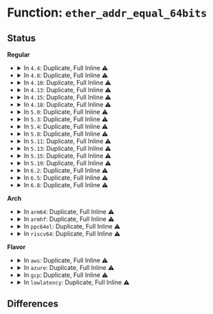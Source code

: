# Function: <code>ether_addr_equal_64bits</code>

## Status
<b>Regular</b>
<ul>
<li>
<details>
<summary>In <code>4.4</code>: Duplicate, Full Inline ⚠️</summary>

**Collision:** Static Duplication

**Inline:** Full

**Transformation:** False

**Instances:**

```
In net/ethernet/eth.c (ffffffff817401ea)
Location: include/linux/etherdevice.h:342
Inline: True
Inline callers:
  - net/ethernet/eth.c:eth_type_trans
```
```
In net/8021q/vlan_core.c (ffffffff818096c3)
Location: include/linux/etherdevice.h:342
Inline: True
Inline callers:
  - net/8021q/vlan_core.c:vlan_do_receive
```
</details>
</li>
<li>
<details>
<summary>In <code>4.8</code>: Duplicate, Full Inline ⚠️</summary>

**Collision:** Static Duplication

**Inline:** Full

**Transformation:** False

**Instances:**

```
In net/ethernet/eth.c (ffffffff817acf8a)
Location: include/linux/etherdevice.h:342
Inline: True
Inline callers:
  - net/ethernet/eth.c:eth_type_trans
  - net/ethernet/eth.c:eth_type_trans
```
```
In net/8021q/vlan_core.c (ffffffff8187b1cb)
Location: include/linux/etherdevice.h:342
Inline: True
Inline callers:
  - net/8021q/vlan_core.c:vlan_do_receive
```
</details>
</li>
<li>
<details>
<summary>In <code>4.10</code>: Duplicate, Full Inline ⚠️</summary>

**Collision:** Static Duplication

**Inline:** Full

**Transformation:** False

**Instances:**

```
In net/ethernet/eth.c (ffffffff817dc5da)
Location: include/linux/etherdevice.h:342
Inline: True
Inline callers:
  - net/ethernet/eth.c:eth_type_trans
  - net/ethernet/eth.c:eth_type_trans
```
```
In net/8021q/vlan_core.c (ffffffff818afa8b)
Location: include/linux/etherdevice.h:342
Inline: True
Inline callers:
  - net/8021q/vlan_core.c:vlan_do_receive
```
</details>
</li>
<li>
<details>
<summary>In <code>4.13</code>: Duplicate, Full Inline ⚠️</summary>

**Collision:** Static Duplication

**Inline:** Full

**Transformation:** False

**Instances:**

```
In net/ethernet/eth.c (ffffffff817fbc9e)
Location: include/linux/etherdevice.h:347
Inline: True
Inline callers:
  - net/ethernet/eth.c:eth_type_trans
  - net/ethernet/eth.c:eth_type_trans
```
```
In net/8021q/vlan_core.c (ffffffff818d6253)
Location: include/linux/etherdevice.h:347
Inline: True
Inline callers:
  - net/8021q/vlan_core.c:vlan_do_receive
```
</details>
</li>
<li>
<details>
<summary>In <code>4.15</code>: Duplicate, Full Inline ⚠️</summary>

**Collision:** Static Duplication

**Inline:** Full

**Transformation:** False

**Instances:**

```
In net/ethernet/eth.c (ffffffff8187965e)
Location: include/linux/etherdevice.h:348
Inline: True
Inline callers:
  - net/ethernet/eth.c:eth_type_trans
  - net/ethernet/eth.c:eth_type_trans
```
```
In net/8021q/vlan_core.c (ffffffff8195bf1b)
Location: include/linux/etherdevice.h:348
Inline: True
Inline callers:
  - net/8021q/vlan_core.c:vlan_do_receive
```
</details>
</li>
<li>
<details>
<summary>In <code>4.18</code>: Duplicate, Full Inline ⚠️</summary>

**Collision:** Static Duplication

**Inline:** Full

**Transformation:** False

**Instances:**

```
In net/ethernet/eth.c (ffffffff818cb03e)
Location: include/linux/etherdevice.h:348
Inline: True
Inline callers:
  - net/ethernet/eth.c:eth_type_trans
  - net/ethernet/eth.c:eth_type_trans
```
```
In net/8021q/vlan_core.c (ffffffff819b561a)
Location: include/linux/etherdevice.h:348
Inline: True
Inline callers:
  - net/8021q/vlan_core.c:vlan_do_receive
```
</details>
</li>
<li>
<details>
<summary>In <code>5.0</code>: Duplicate, Full Inline ⚠️</summary>

**Collision:** Static Duplication

**Inline:** Full

**Transformation:** False

**Instances:**

```
In net/ethernet/eth.c (ffffffff818f61da)
Location: include/linux/etherdevice.h:348
Inline: True
Inline callers:
  - net/ethernet/eth.c:eth_type_trans
  - net/ethernet/eth.c:eth_type_trans
```
```
In net/8021q/vlan_core.c (ffffffff819ec8e5)
Location: include/linux/etherdevice.h:348
Inline: True
Inline callers:
  - net/8021q/vlan_core.c:vlan_do_receive
```
</details>
</li>
<li>
<details>
<summary>In <code>5.3</code>: Duplicate, Full Inline ⚠️</summary>

**Collision:** Static Duplication

**Inline:** Full

**Transformation:** False

**Instances:**

```
In net/ethernet/eth.c (ffffffff8195581b)
Location: include/linux/etherdevice.h:344
Inline: True
Inline callers:
  - net/ethernet/eth.c:eth_type_trans
  - net/ethernet/eth.c:eth_type_trans
```
```
In net/8021q/vlan_core.c (ffffffff81a5ba8f)
Location: include/linux/etherdevice.h:344
Inline: True
Inline callers:
  - net/8021q/vlan_core.c:vlan_do_receive
```
</details>
</li>
<li>
<details>
<summary>In <code>5.4</code>: Duplicate, Full Inline ⚠️</summary>

**Collision:** Static Duplication

**Inline:** Full

**Transformation:** False

**Instances:**

```
In net/ethernet/eth.c (ffffffff8198bcbb)
Location: include/linux/etherdevice.h:344
Inline: True
Inline callers:
  - net/ethernet/eth.c:eth_type_trans
  - net/ethernet/eth.c:eth_type_trans
```
```
In net/8021q/vlan_core.c (ffffffff81a92808)
Location: include/linux/etherdevice.h:344
Inline: True
Inline callers:
  - net/8021q/vlan_core.c:vlan_do_receive
```
</details>
</li>
<li>
<details>
<summary>In <code>5.8</code>: Duplicate, Full Inline ⚠️</summary>

**Collision:** Static Duplication

**Inline:** Full

**Transformation:** False

**Instances:**

```
In net/ethernet/eth.c (ffffffff81a6396b)
Location: include/linux/etherdevice.h:355
Inline: True
Inline callers:
  - net/ethernet/eth.c:eth_type_trans
  - net/ethernet/eth.c:eth_type_trans
```
```
In net/8021q/vlan_core.c (ffffffff81b8dcbb)
Location: include/linux/etherdevice.h:355
Inline: True
Inline callers:
  - net/8021q/vlan_core.c:vlan_do_receive
```
</details>
</li>
<li>
<details>
<summary>In <code>5.11</code>: Duplicate, Full Inline ⚠️</summary>

**Collision:** Static Duplication

**Inline:** Full

**Transformation:** False

**Instances:**

```
In net/ethernet/eth.c (ffffffff81a6bacb)
Location: include/linux/etherdevice.h:355
Inline: True
Inline callers:
  - net/ethernet/eth.c:eth_type_trans
  - net/ethernet/eth.c:eth_type_trans
```
```
In net/8021q/vlan_core.c (ffffffff81b9d98a)
Location: include/linux/etherdevice.h:355
Inline: True
Inline callers:
  - net/8021q/vlan_core.c:vlan_do_receive
```
</details>
</li>
<li>
<details>
<summary>In <code>5.13</code>: Duplicate, Full Inline ⚠️</summary>

**Collision:** Static Duplication

**Inline:** Full

**Transformation:** False

**Instances:**

```
In net/core/dev.c (ffffffff819ea646)
Location: include/linux/etherdevice.h:355
Inline: True
Inline callers:
  - net/core/dev.c:netif_receive_generic_xdp
  - net/core/dev.c:netif_receive_generic_xdp
```
```
In net/ethernet/eth.c (ffffffff81a5425b)
Location: include/linux/etherdevice.h:355
Inline: True
Inline callers:
  - net/ethernet/eth.c:eth_type_trans
  - net/ethernet/eth.c:eth_type_trans
```
```
In net/8021q/vlan_core.c (ffffffff81b8cab3)
Location: include/linux/etherdevice.h:355
Inline: True
Inline callers:
  - net/8021q/vlan_core.c:vlan_do_receive
```
</details>
</li>
<li>
<details>
<summary>In <code>5.15</code>: Duplicate, Full Inline ⚠️</summary>

**Collision:** Static Duplication

**Inline:** Full

**Transformation:** False

**Instances:**

```
In net/core/dev.c (ffffffff81aa1c4c)
Location: include/linux/etherdevice.h:367
Inline: True
Inline callers:
  - net/core/dev.c:bpf_prog_run_generic_xdp
  - net/core/dev.c:bpf_prog_run_generic_xdp
```
```
In net/ethernet/eth.c (ffffffff81b0cf6d)
Location: include/linux/etherdevice.h:367
Inline: True
Inline callers:
  - net/ethernet/eth.c:eth_type_trans
  - net/ethernet/eth.c:eth_type_trans
```
```
In net/8021q/vlan_core.c (ffffffff81c58e73)
Location: include/linux/etherdevice.h:367
Inline: True
Inline callers:
  - net/8021q/vlan_core.c:vlan_do_receive
```
</details>
</li>
<li>
<details>
<summary>In <code>5.19</code>: Duplicate, Full Inline ⚠️</summary>

**Collision:** Static Duplication

**Inline:** Full

**Transformation:** False

**Instances:**

```
In net/core/dev.c (ffffffff81c19e29)
Location: include/linux/etherdevice.h:375
Inline: True
Inline callers:
  - net/core/dev.c:bpf_prog_run_generic_xdp
  - net/core/dev.c:bpf_prog_run_generic_xdp
```
```
In net/ethernet/eth.c (ffffffff81c938a3)
Location: include/linux/etherdevice.h:375
Inline: True
Inline callers:
  - net/ethernet/eth.c:eth_type_trans
  - net/ethernet/eth.c:eth_type_trans
```
```
In net/8021q/vlan_core.c (ffffffff81dfa526)
Location: include/linux/etherdevice.h:375
Inline: True
Inline callers:
  - net/8021q/vlan_core.c:vlan_do_receive
```
</details>
</li>
<li>
<details>
<summary>In <code>6.2</code>: Duplicate, Full Inline ⚠️</summary>

**Collision:** Static Duplication

**Inline:** Full

**Transformation:** False

**Instances:**

```
In net/core/dev.c (ffffffff81dcaea9)
Location: include/linux/etherdevice.h:375
Inline: True
Inline callers:
  - net/core/dev.c:bpf_prog_run_generic_xdp
  - net/core/dev.c:bpf_prog_run_generic_xdp
```
```
In net/ethernet/eth.c (ffffffff81e4efd3)
Location: include/linux/etherdevice.h:375
Inline: True
Inline callers:
  - net/ethernet/eth.c:eth_type_trans
  - net/ethernet/eth.c:eth_type_trans
```
```
In net/8021q/vlan_core.c (ffffffff81fcec47)
Location: include/linux/etherdevice.h:375
Inline: True
Inline callers:
  - net/8021q/vlan_core.c:vlan_do_receive
```
</details>
</li>
<li>
<details>
<summary>In <code>6.5</code>: Duplicate, Full Inline ⚠️</summary>

**Collision:** Static Duplication

**Inline:** Full

**Transformation:** False

**Instances:**

```
In net/core/dev.c (ffffffff81e3ba35)
Location: include/linux/etherdevice.h:375
Inline: True
Inline callers:
  - net/core/dev.c:bpf_prog_run_generic_xdp
  - net/core/dev.c:bpf_prog_run_generic_xdp
```
```
In net/ethernet/eth.c (ffffffff81eaa673)
Location: include/linux/etherdevice.h:375
Inline: True
Inline callers:
  - net/ethernet/eth.c:eth_type_trans
  - net/ethernet/eth.c:eth_type_trans
```
```
In net/8021q/vlan_core.c (ffffffff8204a47c)
Location: include/linux/etherdevice.h:375
Inline: True
Inline callers:
  - net/8021q/vlan_core.c:vlan_do_receive
```
</details>
</li>
<li>
<details>
<summary>In <code>6.8</code>: Duplicate, Full Inline ⚠️</summary>

**Collision:** Static Duplication

**Inline:** Full

**Transformation:** False

**Instances:**

```
In net/core/dev.c (ffffffff81ef9f75)
Location: include/linux/etherdevice.h:375
Inline: True
Inline callers:
  - net/core/dev.c:bpf_prog_run_generic_xdp
  - net/core/dev.c:bpf_prog_run_generic_xdp
```
```
In net/ethernet/eth.c (ffffffff81f6d123)
Location: include/linux/etherdevice.h:375
Inline: True
Inline callers:
  - net/ethernet/eth.c:eth_type_trans
  - net/ethernet/eth.c:eth_type_trans
```
```
In net/8021q/vlan_core.c (ffffffff8211c8e8)
Location: include/linux/etherdevice.h:375
Inline: True
Inline callers:
  - net/8021q/vlan_core.c:vlan_do_receive
```
</details>
</li>
</ul>
<b>Arch</b>
<ul>
<li>
<details>
<summary>In <code>arm64</code>: Duplicate, Full Inline ⚠️</summary>

**Collision:** Static Duplication

**Inline:** Full

**Transformation:** False

**Instances:**

```
In net/ethernet/eth.c (ffff800010c36d40)
Location: include/linux/etherdevice.h:344
Inline: True
Inline callers:
  - net/ethernet/eth.c:eth_type_trans
  - net/ethernet/eth.c:eth_type_trans
```
```
In net/8021q/vlan_core.c (ffff800010d60448)
Location: include/linux/etherdevice.h:344
Inline: True
Inline callers:
  - net/8021q/vlan_core.c:vlan_do_receive
```
</details>
</li>
<li>
<details>
<summary>In <code>armhf</code>: Duplicate, Full Inline ⚠️</summary>

**Collision:** Static Duplication

**Inline:** Full

**Transformation:** False

**Instances:**

```
In net/ethernet/eth.c (c0d49694)
Location: include/linux/etherdevice.h:344
Inline: True
Inline callers:
  - net/ethernet/eth.c:eth_type_trans
  - net/ethernet/eth.c:eth_type_trans
```
```
In net/8021q/vlan_core.c (c0e60088)
Location: include/linux/etherdevice.h:344
Inline: True
Inline callers:
  - net/8021q/vlan_core.c:vlan_do_receive
```
</details>
</li>
<li>
<details>
<summary>In <code>ppc64el</code>: Duplicate, Full Inline ⚠️</summary>

**Collision:** Static Duplication

**Inline:** Full

**Transformation:** False

**Instances:**

```
In net/ethernet/eth.c (c000000000d2ed44)
Location: include/linux/etherdevice.h:344
Inline: True
Inline callers:
  - net/ethernet/eth.c:eth_type_trans
  - net/ethernet/eth.c:eth_type_trans
```
```
In net/8021q/vlan_core.c (c000000000e9b670)
Location: include/linux/etherdevice.h:344
Inline: True
Inline callers:
  - net/8021q/vlan_core.c:vlan_do_receive
```
</details>
</li>
<li>
<details>
<summary>In <code>riscv64</code>: Duplicate, Full Inline ⚠️</summary>

**Collision:** Static Duplication

**Inline:** Full

**Transformation:** False

**Instances:**

```
In net/ethernet/eth.c (ffffffe0007a86de)
Location: include/linux/etherdevice.h:344
Inline: True
Inline callers:
  - net/ethernet/eth.c:eth_type_trans
  - net/ethernet/eth.c:eth_type_trans
```
```
In net/8021q/vlan_core.c (ffffffe000895982)
Location: include/linux/etherdevice.h:344
Inline: True
Inline callers:
  - net/8021q/vlan_core.c:vlan_do_receive
```
</details>
</li>
</ul>
<b>Flavor</b>
<ul>
<li>
<details>
<summary>In <code>aws</code>: Duplicate, Full Inline ⚠️</summary>

**Collision:** Static Duplication

**Inline:** Full

**Transformation:** False

**Instances:**

```
In net/ethernet/eth.c (ffffffff8192bb2b)
Location: include/linux/etherdevice.h:344
Inline: True
Inline callers:
  - net/ethernet/eth.c:eth_type_trans
  - net/ethernet/eth.c:eth_type_trans
```
```
In net/8021q/vlan_core.c (ffffffff81a31e98)
Location: include/linux/etherdevice.h:344
Inline: True
Inline callers:
  - net/8021q/vlan_core.c:vlan_do_receive
```
</details>
</li>
<li>
<details>
<summary>In <code>azure</code>: Duplicate, Full Inline ⚠️</summary>

**Collision:** Static Duplication

**Inline:** Full

**Transformation:** False

**Instances:**

```
In net/ethernet/eth.c (ffffffff818e58db)
Location: include/linux/etherdevice.h:344
Inline: True
Inline callers:
  - net/ethernet/eth.c:eth_type_trans
  - net/ethernet/eth.c:eth_type_trans
```
```
In net/8021q/vlan_core.c (ffffffff819ef088)
Location: include/linux/etherdevice.h:344
Inline: True
Inline callers:
  - net/8021q/vlan_core.c:vlan_do_receive
```
</details>
</li>
<li>
<details>
<summary>In <code>gcp</code>: Duplicate, Full Inline ⚠️</summary>

**Collision:** Static Duplication

**Inline:** Full

**Transformation:** False

**Instances:**

```
In net/ethernet/eth.c (ffffffff8197ccbb)
Location: include/linux/etherdevice.h:344
Inline: True
Inline callers:
  - net/ethernet/eth.c:eth_type_trans
  - net/ethernet/eth.c:eth_type_trans
```
```
In net/8021q/vlan_core.c (ffffffff81a9da48)
Location: include/linux/etherdevice.h:344
Inline: True
Inline callers:
  - net/8021q/vlan_core.c:vlan_do_receive
```
</details>
</li>
<li>
<details>
<summary>In <code>lowlatency</code>: Duplicate, Full Inline ⚠️</summary>

**Collision:** Static Duplication

**Inline:** Full

**Transformation:** False

**Instances:**

```
In net/ethernet/eth.c (ffffffff8199f22b)
Location: include/linux/etherdevice.h:344
Inline: True
Inline callers:
  - net/ethernet/eth.c:eth_type_trans
  - net/ethernet/eth.c:eth_type_trans
```
```
In net/8021q/vlan_core.c (ffffffff81aa9c48)
Location: include/linux/etherdevice.h:344
Inline: True
Inline callers:
  - net/8021q/vlan_core.c:vlan_do_receive
```
</details>
</li>
</ul>

## Differences
